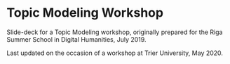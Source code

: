 # Topic Modeling Workshop 

Slide-deck for a Topic Modeling workshop, originally prepared for the Riga Summer School in Digital Humanities, July 2019. 

Last updated on the occasion of a workshop at Trier University, May 2020. 
